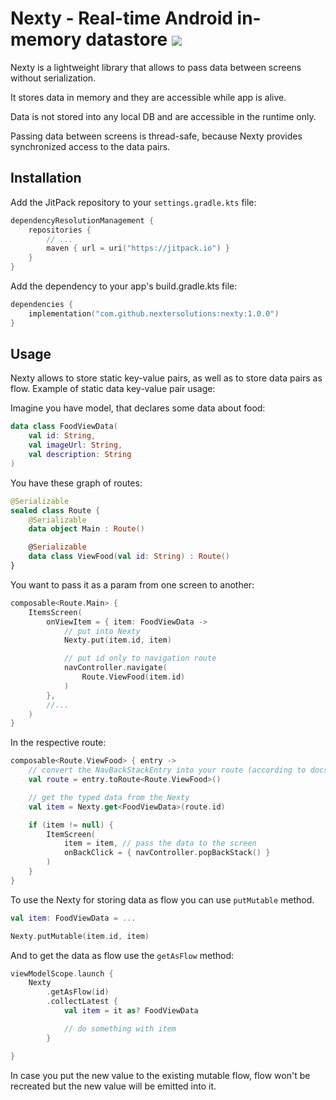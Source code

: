 # Nexty - Real-time Android in-memory datastore [![](https://jitpack.io/v/nextersolutions/nexty.svg)](https://jitpack.io/#nextersolutions/nexty)

Nexty is a lightweight library that allows to pass data between screens without serialization.

It stores data in memory and they are accessible while app is alive.

Data is not stored into any local DB and are accessible in the runtime only.

Passing data between screens is thread-safe, because Nexty provides synchronized access to the data
pairs.

## Installation

Add the JitPack repository to your `settings.gradle.kts` file:

```kotlin
dependencyResolutionManagement {
    repositories {
        // ...
        maven { url = uri("https://jitpack.io") }
    }
}
```

Add the dependency to your app's build.gradle.kts file:

```kotlin
dependencies {
    implementation("com.github.nextersolutions:nexty:1.0.0")
}
```

## Usage

Nexty allows to store static key-value pairs, as well as to store data pairs as flow. Example of
static data key-value pair usage:

Imagine you have model, that declares some data about food:

```kotlin
data class FoodViewData(
    val id: String,
    val imageUrl: String,
    val description: String
)
```

You have these graph of routes:

```kotlin
@Serializable
sealed class Route {
    @Serializable
    data object Main : Route()

    @Serializable
    data class ViewFood(val id: String) : Route()
}
```

You want to pass it as a param from one screen to another:

```kotlin
composable<Route.Main> {
    ItemsScreen(
        onViewItem = { item: FoodViewData ->
            // put into Nexty
            Nexty.put(item.id, item)

            // put id only to navigation route
            navController.navigate(
                Route.ViewFood(item.id)
            )
        },
        //...
    )
}
```

In the respective route:

```kotlin
composable<Route.ViewFood> { entry ->
    // convert the NavBackStackEntry into your route (according to docs)
    val route = entry.toRoute<Route.ViewFood>()

    // get the typed data from the Nexty
    val item = Nexty.get<FoodViewData>(route.id)

    if (item != null) {
        ItemScreen(
            item = item, // pass the data to the screen
            onBackClick = { navController.popBackStack() }
        )
    }
}
```

To use the Nexty for storing data as flow you can use `putMutable` method.

```kotlin
val item: FoodViewData = ...

Nexty.putMutable(item.id, item)
```

And to get the data as flow use the `getAsFlow` method:

```kotlin
viewModelScope.launch {
    Nexty
        .getAsFlow(id)
        .collectLatest {
            val item = it as? FoodViewData

            // do something with item 
        }

}
```

In case you put the new value to the existing mutable flow, flow won't be recreated but the new
value
will be emitted into it.


